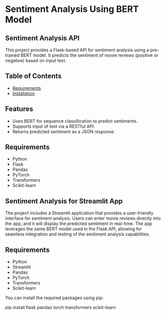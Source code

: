 # Sentiment Analysis Using BERT Model

## Sentiment Analysis API

This project provides a Flask-based API for sentiment analysis using a pre-trained BERT model. It predicts the sentiment of movie reviews (positive or negative) based on input text.

## Table of Contents
- [Requirements](#requirements)
- [Installation](#installation)

## Features

- Uses BERT for sequence classification to predict sentiments.
- Supports input of text via a RESTful API.
- Returns predicted sentiment as a JSON response.

## Requirements

- Python
- Flask
- Pandas
- PyTorch
- Transformers
- Scikit-learn

## Sentiment Analysis for Streamlit App

The project includes a Streamlit application that provides a user-friendly interface for sentiment analysis. Users can enter movie reviews directly into the app, and it will display the predicted sentiment in real-time. The app leverages the same BERT model used in the Flask API, allowing for seamless integration and testing of the sentiment analysis capabilities.

## Requirements

- Python
- Streamlit
- Pandas
- PyTorch
- Transformers
- Scikit-learn

You can install the required packages using pip:

pip install flask pandas torch transformers scikit-learn
